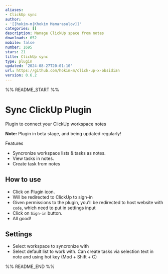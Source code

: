 ```yaml
---
aliases:
- ClickUp sync
author:
- '[[hokim-m|Khokim Mamarasulov]]'
categories: []
description: Manage ClickUp space from notes
downloads: 652
mobile: false
number: 1695
stars: 21
title: ClickUp sync
type: plugin
updated: '2024-08-27T20:01:10'
url: https://github.com/hokim-m/click-up-x-obsidian
version: 0.6.2
---
```


%% README_START %%

# Sync ClickUp Plugin

Plugin to connect your ClickUp workspace notes


**Note:** Plugin in beta stage, and being updated regularly!

Features
- Syncronize workspace lists & tasks as notes.
- View tasks in notes.
- Create task from notes

## How to use

- Click on Plugin icon.
- Will be redirected to ClickUp to sign-in
- Given permissions to the plugin, you'll be redirected to host website with `code`, which need to put in settings input
- Click on `Sign-in` button.
- All good!


## Settings

- Select workspace to syncronize with
- Select default list to work with. Can create tasks via selection text in note and using hot key (Mod + Shift + C)


%% README_END %%